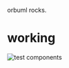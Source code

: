 orbuml rocks.

# working

![test components](https://devapp.orbuml.com/app/uml/image/github/repos/orbuml%2Forbuml-docs/contents/starter.puml?sha=33020a8c43c540c6d4ea726cdce97acd94bb17ab "These are some test components")
